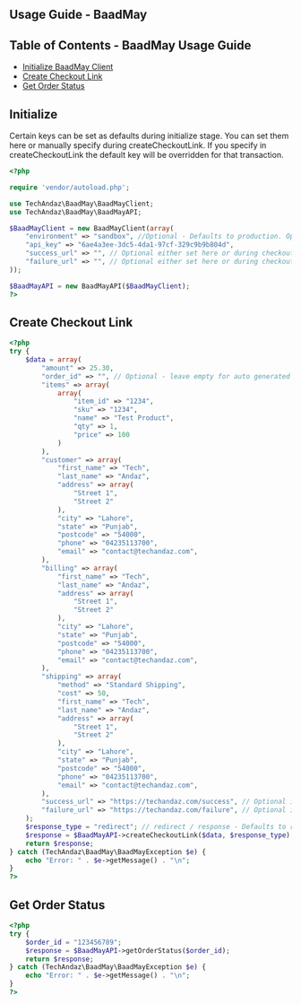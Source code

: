 
## Usage Guide - BaadMay
## Table of Contents - BaadMay Usage Guide
- [Initialize BaadMay Client](#initialize)
- [Create Checkout Link](#create-checkout-link)
- [Get Order Status](#get-order-status)

## Initialize

Certain keys can be set as defaults during initialize stage. You can set them here or manually specify during createCheckoutLink. If you specify in createCheckoutLink the default key will be overridden for that transaction.

```php
<?php

require 'vendor/autoload.php';

use TechAndaz\BaadMay\BaadMayClient;
use TechAndaz\BaadMay\BaadMayAPI;

$BaadMayClient = new BaadMayClient(array(
    "environment" => "sandbox", //Optional - Defaults to production. Options are sandbox/production
    "api_key" => "6ae4a3ee-3dc5-4da1-97cf-329c9b9b804d",
    "success_url" => "", // Optional either set here or during checkout
    "failure_url" => "", // Optional either set here or during checkout
));

$BaadMayAPI = new BaadMayAPI($BaadMayClient);
?>
```
## Create Checkout Link

```php
<?php
try {
    $data = array(
        "amount" => 25.30,
        "order_id" => "", // Optional - leave empty for auto generated
        "items" => array(
            array(
                "item_id" => "1234",
                "sku" => "1234",
                "name" => "Test Product",
                "qty" => 1,
                "price" => 100
            )
        ),
        "customer" => array(
            "first_name" => "Tech",
            "last_name" => "Andaz",
            "address" => array(
                "Street 1",
                "Street 2"
            ),
            "city" => "Lahore",
            "state" => "Punjab",
            "postcode" => "54000",
            "phone" => "04235113700",
            "email" => "contact@techandaz.com",
        ),
        "billing" => array(
            "first_name" => "Tech",
            "last_name" => "Andaz",
            "address" => array(
                "Street 1",
                "Street 2"
            ),
            "city" => "Lahore",
            "state" => "Punjab",
            "postcode" => "54000",
            "phone" => "04235113700",
            "email" => "contact@techandaz.com",
        ),
        "shipping" => array(
            "method" => "Standard Shipping",
            "cost" => 50,
            "first_name" => "Tech",
            "last_name" => "Andaz",
            "address" => array(
                "Street 1",
                "Street 2"
            ),
            "city" => "Lahore",
            "state" => "Punjab",
            "postcode" => "54000",
            "phone" => "04235113700",
            "email" => "contact@techandaz.com",
        ),
        "success_url" => "https://techandaz.com/success", // Optional if set during client initialization
        "failure_url" => "https://techandaz.com/failure", // Optional if set during client initialization
    );
    $response_type = "redirect"; // redirect / response - Defaults to redirect, Redirect will automatically redirect user to payment page, response will return response
    $response = $BaadMayAPI->createCheckoutLink($data, $response_type);
    return $response;
} catch (TechAndaz\BaadMay\BaadMayException $e) {
    echo "Error: " . $e->getMessage() . "\n";
}
?>
```

## Get Order Status

```php
<?php
try {
    $order_id = "123456789";
    $response = $BaadMayAPI->getOrderStatus($order_id);
    return $response;
} catch (TechAndaz\BaadMay\BaadMayException $e) {
    echo "Error: " . $e->getMessage() . "\n";
}
?>
```
